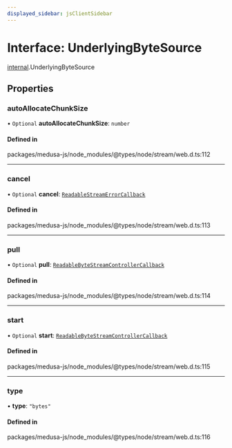 ```yaml
---
displayed_sidebar: jsClientSidebar
---
```


# Interface: UnderlyingByteSource

[internal](../modules/internal-8.md).UnderlyingByteSource

## Properties

### autoAllocateChunkSize

• `Optional` **autoAllocateChunkSize**: `number`

#### Defined in

packages/medusa-js/node_modules/@types/node/stream/web.d.ts:112

___

### cancel

• `Optional` **cancel**: [`ReadableStreamErrorCallback`](internal-8.ReadableStreamErrorCallback.md)

#### Defined in

packages/medusa-js/node_modules/@types/node/stream/web.d.ts:113

___

### pull

• `Optional` **pull**: [`ReadableByteStreamControllerCallback`](internal-8.ReadableByteStreamControllerCallback.md)

#### Defined in

packages/medusa-js/node_modules/@types/node/stream/web.d.ts:114

___

### start

• `Optional` **start**: [`ReadableByteStreamControllerCallback`](internal-8.ReadableByteStreamControllerCallback.md)

#### Defined in

packages/medusa-js/node_modules/@types/node/stream/web.d.ts:115

___

### type

• **type**: ``"bytes"``

#### Defined in

packages/medusa-js/node_modules/@types/node/stream/web.d.ts:116
